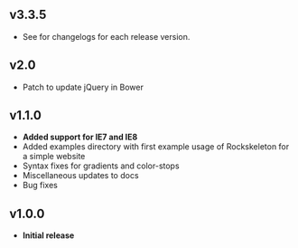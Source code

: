 ## v3.3.5
- See for changelogs for each release version.

## v2.0
- Patch to update jQuery in Bower

## v1.1.0
- **Added support for IE7 and IE8**
- Added examples directory with first example usage of Rockskeleton for a simple website
- Syntax fixes for gradients and color-stops
- Miscellaneous updates to docs
- Bug fixes

## v1.0.0
- **Initial release**